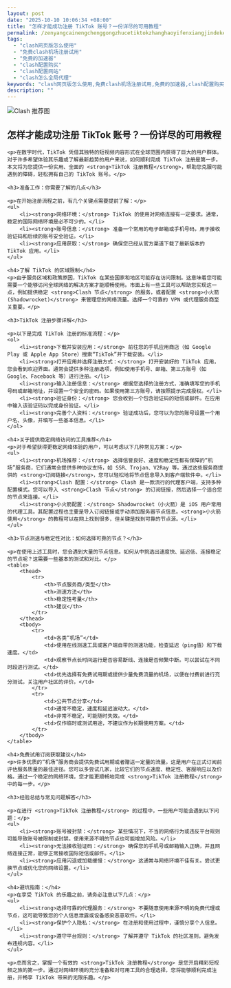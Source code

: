 ```yaml
---
layout: post
date: "2025-10-10 10:06:34 +08:00"
title: "怎样才能成功注册 TikTok 账号？一份详尽的可用教程"
permalink: /zenyangcainengchenggongzhucetiktokzhanghaoyifenxiangjindekeyongjiaocheng/
tags:
  - "clash网页版怎么使用"
  - "免费clash机场注册试用"
  - "免费的加速器"
  - "clash配置购买"
  - "clash配置网站"
  - "clash怎么全局代理"
keywords: "clash网页版怎么使用,免费clash机场注册试用,免费的加速器,clash配置购买,clash配置网站,clash怎么全局代理"
description: ""
---
```


![Clash 推荐图](https://clashjd.github.io/assets/img/免费clash节点.png)

## 怎样才能成功注册 TikTok 账号？一份详尽的可用教程


    <p>在数字时代，TikTok 凭借其独特的短视频内容形式在全球范围内获得了巨大的用户群体。对于许多希望体验其乐趣或了解最新趋势的用户来说，如何顺利完成 TikTok 注册是第一步。本文将为您提供一份实用、全面的 <strong>TikTok 注册教程</strong>，帮助您克服可能遇到的障碍，轻松拥有自己的 TikTok 账号。</p>

    <h3>准备工作：你需要了解的几点</h3>

    <p>在开始注册流程之前，有几个关键点需要提前了解：</p>
    <ul>
        <li><strong>网络环境：</strong> TikTok 的使用对网络连接有一定要求。通常，稳定的国际网络环境是必不可少的。</li>
        <li><strong>账号信息：</strong> 准备一个常用的电子邮箱或手机号码，用于接收验证码和后续的账号安全验证。</li>
        <li><strong>应用获取：</strong> 确保您已经从官方渠道下载了最新版本的 TikTok 应用。</li>
    </ul>

    <h4>了解 TikTok 的区域限制</h4>
    <p>由于服务区域和政策原因，TikTok 在某些国家和地区可能存在访问限制。这意味着您可能需要一个能够访问全球网络的解决方案才能顺畅使用。市面上有一些工具可以帮助您实现这一点，例如提供稳定 <strong>Clash 节点</strong> 的服务，或者配置 <strong>小火箭 (Shadowrocket)</strong> 来管理您的网络流量。选择一个可靠的 VPN 或代理服务商至关重要。</p>

    <h3>TikTok 注册步骤详解</h3>

    <p>以下是完成 TikTok 注册的标准流程：</p>
    <ol>
        <li><strong>下载并安装应用：</strong> 前往您的手机应用商店（如 Google Play 或 Apple App Store）搜索“TikTok”并下载安装。</li>
        <li><strong>打开应用并选择注册方式：</strong> 打开安装好的 TikTok 应用，您会看到欢迎界面。通常会提供多种注册选项，例如使用手机号、邮箱、第三方账号（如 Google、Facebook 等）进行注册。</li>
        <li><strong>输入注册信息：</strong> 根据您选择的注册方式，准确填写您的手机号码或邮箱地址，并设置一个安全的密码。如果使用第三方账号，请按照提示完成授权。</li>
        <li><strong>验证身份：</strong> 您会收到一个包含验证码的短信或邮件。在应用中输入该验证码以完成身份验证。</li>
        <li><strong>完善个人资料：</strong> 验证成功后，您可以为您的账号设置一个用户名、头像，并填写一些基本信息。</li>
    </ol>

    <h4>关于提供稳定网络访问的工具推荐</h4>
    <p>对于希望获得更稳定网络体验的用户，可以考虑以下几种常见方案：</p>
    <ul>
        <li><strong>机场推荐：</strong> 选择信誉良好、速度和稳定性都有保障的“机场”服务商，它们通常会提供多种协议支持，如 SSR、Trojan、V2Ray 等。通过这些服务商提供的 <strong>订阅链接</strong>，您可以轻松地将节点信息导入到客户端软件中。</li>
        <li><strong>Clash 配置：</strong> Clash 是一款流行的代理客户端，支持多种配置模式。您可以导入 <strong>Clash 节点</strong> 的订阅链接，然后选择一个适合您的节点来连接。</li>
        <li><strong>小火箭配置：</strong> Shadowrocket（小火箭）是 iOS 用户常用的代理工具。其配置过程也主要是导入订阅链接或手动添加服务器节点信息。<strong>小火箭使用</strong> 的教程可以在网上找到很多，但关键是找到可靠的节点源。</li>
    </ul>

    <h3>节点测速与稳定性对比：如何选择可靠的节点？</h3>

    <p>在使用上述工具时，您会遇到大量的节点信息。如何从中挑选出速度快、延迟低、连接稳定的节点呢？这需要一些基本的测试和对比。</p>
    <table>
        <thead>
            <tr>
                <th>节点服务商/类型</th>
                <th>测速方法</th>
                <th>稳定性考量</th>
                <th>建议</th>
            </tr>
        </thead>
        <tbody>
            <tr>
                <td>各类“机场”</td>
                <td>使用在线测速工具或客户端自带的测速功能，检查延迟（ping值）和下载速度。</td>
                <td>观察节点长时间运行是否容易断线、连接是否频繁中断。可以尝试在不同时段进行测试。</td>
                <td>优先选择有免费试用期或提供少量免费流量的机场，以便在付费前进行充分测试。关注用户社区的评价。</td>
            </tr>
            <tr>
                <td>公共节点分享</td>
                <td>通常不稳定，速度和延迟波动大。</td>
                <td>非常不稳定，可能随时失效。</td>
                <td>仅作临时或测试用途，不建议作为长期使用方案。</td>
            </tr>
        </tbody>
    </table>

    <h4>免费试用订阅获取建议</h4>
    <p>许多优质的“机场”服务商会提供免费试用期或者赠送一定量的流量。这是用户在正式订阅前评估服务质量的最佳途径。您可以多尝试几家，比较它们的节点速度、稳定性、客服响应以及价格。通过一个稳定的网络环境，您才能更顺畅地完成 <strong>TikTok 注册教程</strong> 中的每一步。</p>

    <h3>经验总结与常见问题解答</h3>

    <p>在进行 <strong>TikTok 注册教程</strong> 的过程中，一些用户可能会遇到以下问题：</p>
    <ul>
        <li><strong>账号被封禁：</strong> 某些情况下，不当的网络行为或违反平台规则可能导致账号被限制或封禁。使用来源不明的节点也可能增加风险。</li>
        <li><strong>无法接收验证码：</strong> 确保您的手机号或邮箱输入正确，并且网络连接正常，能够正常接收国际短信或邮件。</li>
        <li><strong>应用闪退或加载缓慢：</strong> 这通常与网络环境不佳有关。尝试更换节点或优化您的网络设置。</li>
    </ul>

    <h4>避坑指南：</h4>
    <p>在享受 TikTok 的乐趣之前，请务必注意以下几点：</p>
    <ul>
        <li><strong>选择可靠的代理服务：</strong> 不要随意使用来源不明的免费代理或节点，这可能导致您的个人信息泄露或设备感染恶意软件。</li>
        <li><strong>保护个人隐私：</strong> 在注册和使用过程中，谨慎分享个人信息。</li>
        <li><strong>遵守平台规则：</strong> 了解并遵守 TikTok 的社区准则，避免发布违规内容。</li>
    </ul>

    <p>总而言之，掌握一个有效的 <strong>TikTok 注册教程</strong> 是您开启精彩短视频之旅的第一步。通过对网络环境的充分准备和对可用工具的合理选择，您将能够顺利完成注册，并畅享 TikTok 带来的无限乐趣。</p>